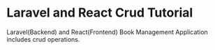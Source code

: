 # Laravel and React Crud Tutorial

 Laravel(Backend) and React(Frontend) Book Management Application includes crud operations.


